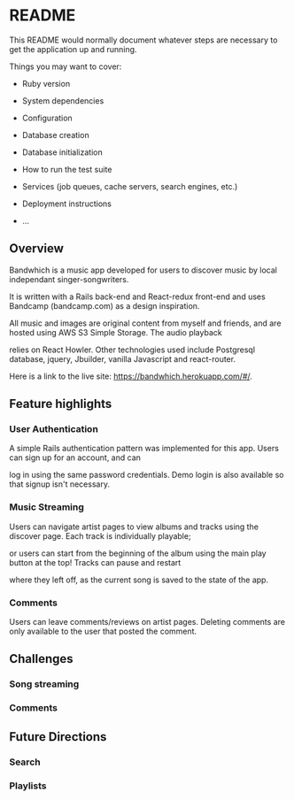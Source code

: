 # README

This README would normally document whatever steps are necessary to get the
application up and running.

Things you may want to cover:

* Ruby version

* System dependencies

* Configuration

* Database creation

* Database initialization

* How to run the test suite

* Services (job queues, cache servers, search engines, etc.)

* Deployment instructions

* ...

## Overview 

Bandwhich is a music app developed for users to discover music by local independant singer-songwriters.  

It is written with a Rails back-end and React-redux front-end and uses Bandcamp (bandcamp.com) as a design inspiration.

All music and images are original content from myself and friends, and are hosted using AWS S3 Simple Storage.  The audio playback

relies on React Howler.  Other technologies used include Postgresql database, jquery, Jbuilder, vanilla Javascript and react-router.

Here is a link to the live site: https://bandwhich.herokuapp.com/#/.


## Feature highlights 

### User Authentication 

A simple Rails authentication pattern was implemented for this app.  Users can sign up for an account, and can

log in using the same password credentials. Demo login is also available so that signup isn't necessary.

### Music Streaming 

Users can navigate artist pages to view albums and tracks using the discover page.  Each track is individually playable;

or users can start from the beginning of the album using the main play button at the top!  Tracks can pause and restart 

where they left off, as the current song is saved to the state of the app.

### Comments

Users can leave comments/reviews on artist pages.  Deleting comments are only available to the user that posted the comment.

## Challenges 

### Song streaming



### Comments



## Future Directions

### Search 

### Playlists






